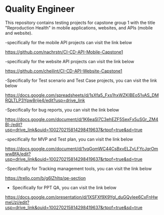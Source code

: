 # Quality Engineer

This repository contains testing projects for capstone group 1 with the title "Reproduction Health" in mobile applications, websites, and APIs (mobile and website).

-specifically for the mobile API projects can visit the link below

https://github.com/nachrstn/CI-CD-API-Mobile-Capstone1

-specifically for the website API projects can visit the link below

https://github.com/cheilint/CI-CD-API-Website-Capstone1

-Specifically for Test scenario and Test Case projects, you can visit the link below

https://docs.google.com/spreadsheets/d/1sXfa5_Fxs1hxWZKIBEo51vAS_DMRQLTLP3Ypw8rije4/edit?usp=drive_link

-Specifically for bug reports, you can visit the link below

https://docs.google.com/document/d/1K6eaSl7C3ehEZF5SexFx5uSGr_ZM4Bl-/edit?usp=drive_link&ouid=100270215814298419637&rtpof=true&sd=true

-specifically for MVP and Test plan, you can visit the link below

https://docs.google.com/document/d/1vqGomWC44CsBxvELZyLFYcJqrOmwwBfA/edit?usp=drive_link&ouid=100270215814298419637&rtpof=true&sd=true

-Specifically for Tracking management tools, you can visit the link below

https://trello.com/b/g6IZhItq/qe-section

- Specifically for PPT QA, you can visit the link below

https://docs.google.com/presentation/d/1XSFXf9X9Ygl_duGQyIee6CxFnHwmeUzj/edit?usp=drive_link&ouid=100270215814298419637&rtpof=true&sd=true

